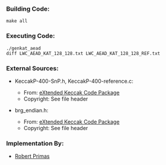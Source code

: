 ### Building Code:

    make all

### Executing Code:

    ./genkat_aead
    diff LWC_AEAD_KAT_128_128.txt LWC_AEAD_KAT_128_128_REF.txt

### External Sources:

* KeccakP-400-SnP.h, KeccakP-400-reference.c:
  * From: [eXtended Keccak Code Package](https://github.com/XKCP/XKCP/tree/master/lib/low/KeccakP-400/Reference)
  * Copyright: See file header

* brg_endian.h:
  * From: [eXtended Keccak Code Package](https://github.com/XKCP/XKCP/tree/master/lib/common)
  * Copyright: See file header

### Implementation By:

* [Robert Primas](https://rprimas.github.io)


